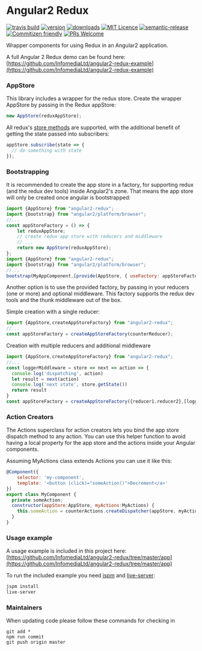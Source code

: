 # Angular2 Redux

[![travis build](https://img.shields.io/travis/InfomediaLtd/angular2-redux.svg?style=flat-square)](https://travis-ci.org/InfomediaLtd/angular2-redux)
[![version](https://img.shields.io/npm/v/angular2-redux.svg?style=flat-square)](https://www.npmjs.com/package/angular2-redux)
[![downloads](https://img.shields.io/npm/dm/angular2-redux.svg?style=flat-square)](https://www.npmjs.com/package/angular2-redux)
[![MIT Licence](https://img.shields.io/npm/l/angular2-redux.svg?style=flat-square)](https://opensource.org/licenses/MIT)
[![semantic-release](https://img.shields.io/badge/%20%20%F0%9F%93%A6%F0%9F%9A%80-semantic--release-e10079.svg?style=flat-square)](https://github.com/semantic-release/semantic-release)
[![Commitizen friendly](https://img.shields.io/badge/commitizen-friendly-brightgreen.svg?style=flat-square)](http://commitizen.github.io/cz-cli/)
[![PRs Welcome](https://img.shields.io/badge/prs-welcome-brightgreen.svg?style=flat-square)](http://makeapullrequest.com)

Wrapper components for using Redux in an Angular2 application.

A full Angular 2 Redux demo can be found here: [https://github.com/InfomediaLtd/angular2-redux-example](https://github.com/InfomediaLtd/angular2-redux-example)

### AppStore

This library includes a wrapper for the redux store. Create the wrapper AppStore by passing in the Redux appStore:
```js
new AppStore(reduxAppStore);
```

All redux's [store methods](http://redux.js.org/docs/basics/Store.html) are supported, with the additional benefit of getting the state passed into subscribers:
```js
appStore.subscribe(state => {
  // do something with state
});
```

### Bootstrapping

It is recommended to create the app store in a factory, for supporting redux (and the redux dev tools) inside Angular2's zone. That means the app store will only be created once angular is bootstrapped:
```js
import {AppStore} from "angular2-redux";
import {bootstrap} from "angular2/platform/browser";
//...
const appStoreFactory = () => {
    let reduxAppStore;
    // create redux app store with reducers and middleware  
    // ...
    return new AppStore(reduxAppStore);
};
import {AppStore} from "angular2-redux";
import {bootstrap} from "angular2/platform/browser";
//...
bootstrap(MyAppComponent,[provide(AppStore, { useFactory: appStoreFactory })]);
```

Another option is to use the provided factory, by passing in your reducers (one or more) and optional middleware. This factory supports the redux dev tools and the thunk middleware out of the box.

Simple creation with a single reducer:
```js
import {AppStore,createAppStoreFactory} from "angular2-redux";
//...
const appStoreFactory = createAppStoreFactory(counterReducer);
```

Creation with multiple reducers and additional middleware
```js
import {AppStore,createAppStoreFactory} from "angular2-redux";
//...
const loggerMiddleware = store => next => action => {
  console.log('dispatching', action)
  let result = next(action)
  console.log('next state', store.getState())
  return result
}
const appStoreFactory = createAppStoreFactory({reducer1,reducer2},[loggerMiddleware]);
```

### Action Creators

The Actions superclass for action creators lets you bind the app store dispatch method to any action. You can use this helper function to avoid having a local property for the app store and the actions inside your Angular components.

Assuming MyActions class extends Actions you can use it like this:
```js
@Component({
    selector: 'my-component',
    template: '<button (click)="someAction()">Decrement</a>'
})
export class MyComponent {
  private someAction;
  constructor(appStore:AppStore, myActions:MyActions) {
    this.someAction = counterActions.createDispatcher(appStore, myActions.someAction);
  }
}
```

### Usage example

A usage example is included in this project here: [https://github.com/InfomediaLtd/angular2-redux/tree/master/app](https://github.com/InfomediaLtd/angular2-redux/tree/master/app)

To run the included example you need [jspm](http://jspm.io/) and [live-server](https://www.npmjs.com/package/live-server):
```sh
jspm install
live-server
```

### Maintainers

When updating code please follow these commands for checking in
```
git add *
npm run commit
git push origin master
```
